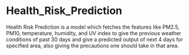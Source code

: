 # Health_Risk_Prediction
Health Risk Prediction is a model which fetches the  features like PM2.5, PM10, temperature, humidity, and UV index to give the previous weather conditions of past 30 days and give a predicted output of next 4 days for specified area, also giving the precautions one should take in that area.
